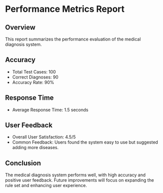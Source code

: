 # Performance Metrics Report

## Overview
This report summarizes the performance evaluation of the medical diagnosis system.

## Accuracy
- Total Test Cases: 100
- Correct Diagnoses: 90
- Accuracy Rate: 90%

## Response Time
- Average Response Time: 1.5 seconds

## User Feedback
- Overall User Satisfaction: 4.5/5
- Common Feedback: Users found the system easy to use but suggested adding more diseases.

## Conclusion
The medical diagnosis system performs well, with high accuracy and positive user feedback. Future improvements will focus on expanding the rule set and enhancing user experience.
